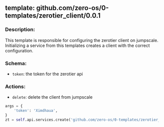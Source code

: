 ## template: github.com/zero-os/0-templates/zerotier_client/0.0.1

### Description:
This template is responsible for configuring the zerotier client on jumpscale. Initializing a service from this templates creates a client with the correct configuration.

### Schema:

- `token`: the token for the zerotier api


### Actions:
- `delete`: delete the client from jumpscale

```python
args = {
    'token': 'Ximdhaua',
}
zt = self.api.services.create('github.com/zero-os/0-templates/zerotier_client/0.0.1', 'client', args)
```